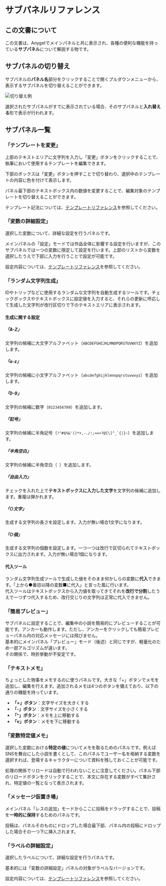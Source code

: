 # サブパネルリファレンス
## この文書について
この文書は、Anygetでメインパネルと共に表示され、各種の便利な機能を持っている**サブパネル**について解説する物です。
## サブパネルの切り替え
サブパネルの**パネル名**部分をクリックすることで開くプルダウンメニューから、表示するサブパネルを切り替えることができます。

![切り替え例](/docs/assets/subpanelchange.gif)

選択されたサブパネルがすでに表示されている場合、そのサブパネルと**入れ替える**形で表示が行われます。

## サブパネル一覧
### 「テンプレートを変更」
上部のテキストエリアに文字列を入力し「変更」ボタンをクリックすることで、執筆において使用するテンプレートを編集できます。

下部のボックスは「変更」ボタンを押すことで切り替わり、選択中のテンプレートの内容に色を付けて表示します。

パネル最下部のテキストボックス内の数値を変更することで、編集対象のテンプレートを切り替えることができます。

テンプレート記法については、[テンプレートリファレンス](Template.md)を参照してください。

### 「変数の詳細設定」
選択した変数について、詳細な設定を行うパネルです。

メインパネルの「設定」モードでは作品全体に影響する設定を行いますが、このサブパネルでは一つの変数に限定して設定を行います。上部のリストから変数を選択したうえで下部に入力を行うことで設定が可能です。

設定内容については、[テンプレートリファレンス](Template.md)を参照してください。

### 「ランダム文字列生成」

IDやトリップなどに使用するランダムな文字列を自動生成するツールです。チェックボックスやテキストボックスに設定値を入力すると、それらの更新に呼応して生成した文字列が改行区切りで下のテキストエリアに表示されます。

#### 生成に関する設定  
##### 「A-Z」  
文字列の候補に大文字アルファベット（`ABCDEFGHIJKLMNOPQRSTUVWXYZ`）を追加します。  
##### 「a-z」  
文字列の候補に小文字アルファベット（`abcdefghijklmnopqrstuvwxyz`）を追加します。  
##### 「0-9」  
文字列の候補に数字（`0123456789`）を追加します。  
##### 「記号」  
文字列の候補に半角記号（``!"#$%&'()*+,-./:;<=>?@[\]^_`{|}~``）を追加します。  
  
##### 「半角空白」  
文字列の候補に半角空白（` `）を追加します。  
  
##### 「自由入力」  
チェックを入れた上で**テキストボックスに入力した文字**を文字列の候補に追加します。重複は弾かれます。  
  
##### 「○文字」  
生成する文字列の長さを設定します。入力が無い場合1文字になります。  
##### 「○個」  
生成する文字列の個数を設定します。一つ一つは改行で区切られてテキストボックスに出力されます。入力が無い場合1個になります。  
#### 代入ツール  
ランダム文字列生成ツールで生成した値をそのまま何かしらの変数に**代入**できます。「上から●番目以降の変数■に代入」と言った風に行います。  
代入ツールはテキストボックスから入力値を取ってきてそれを**改行で分割**したうえで一つずつ代入するため、改行交じりの文字列は正常に代入できません。  

### 「簡易プレビュー」
サブパネルに設定することで、編集中の小説を簡易的にプレビューすることが可能です。アンカーも動作します。ただし、アンカーをクリックしても簡易プレビューパネル内の対応メッセージには飛びません。  
基本的にメインパネル「プレビュー」モード（後述）と同じですが、軽量化のため一部アルゴリズムが違います。  
その関係で、時折挙動が不安定です。

### 「テキストメモ」

ちょっとした物事をメモするのに使うパネルです。大きな「+」ボタンでメモを追加し、編集を行えます。追加されるメモは4つのボタンを備えており、以下の通りの機能を持っています。

- **「+」ボタン**：文字サイズを大きくする
- **「-」ボタン**：文字サイズを小さくする
- **「^」ボタン**：メモを上に移動する
- **「v」ボタン**：メモを下に移動する

### 「変数特定値メモ」
選択した変数における**特定の値**についてメモを取るためのパネルです。例えばSNSを舞台にした小説を書くとして、このパネルでユーザー名を格納する変数を選択すれば、登場するキャラクターについて資料を残しておくことが可能です。

処理の関係でリロードは自動で行われないことに注意してください。パネル下部のリロードボタンをクリックすることで、本文に存在する変数がすべて集計され、特定値の一覧となって表示されます。

### 「メッセージ仮置き場」
メインパネル「レスの追加」モードからここに投稿をドラッグすることで、投稿を**一時的に保持**するためのパネルです。

投稿は、パネルそのものにドロップした場合最下部、パネル内の投稿にドロップした場合その一つ下に挿入されます。

### 「ラベルの詳細設定」
選択したラベルについて、詳細な設定を行うパネルです。

基本的には「変数の詳細設定」パネルの対象がラベルなバージョンです。

設定内容については、[テンプレートリファレンス](Template.md)を参照してください。